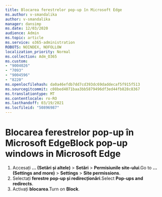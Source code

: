 ```yaml
---
title: Blocarea ferestrelor pop-up în Microsoft Edge
ms.author: v-smandalika
author: v-smandalika
manager: dansimp
ms.date: 12/03/2020
audience: Admin
ms.topic: article
ms.service: o365-administration
ROBOTS: NOINDEX, NOFOLLOW
localization_priority: Normal
ms.collection: Adm_O365
ms.custom:
- "9004026"
- "7093"
- "9004596"
- "8220"
ms.openlocfilehash: da0a46efdb7dd7cd393dc69daddecaf5f915f513
ms.sourcegitcommit: c08bed4071baa3bb5879496df3ed44fb828c8367
ms.translationtype: MT
ms.contentlocale: ro-RO
ms.lasthandoff: 03/19/2021
ms.locfileid: "50896987"
---
```

# <a name="block-pop-up-windows-in-microsoft-edge"></a><span data-ttu-id="c7da5-102">Blocarea ferestrelor pop-up în Microsoft Edge</span><span class="sxs-lookup"><span data-stu-id="c7da5-102">Block pop-up windows in Microsoft Edge</span></span>

1. <span data-ttu-id="c7da5-103">Accesați **... (Setări și altele)**  >  **Setări**  >  **Permisiunile site-ului**.</span><span class="sxs-lookup"><span data-stu-id="c7da5-103">Go to **... (Settings and more)** > **Settings** > **Site permissions**.</span></span>
2. <span data-ttu-id="c7da5-104">Selectați **ferestre pop-up și redirecționări**.</span><span class="sxs-lookup"><span data-stu-id="c7da5-104">Select **Pop-ups and redirects**.</span></span>
3. <span data-ttu-id="c7da5-105">Activați **blocarea**.</span><span class="sxs-lookup"><span data-stu-id="c7da5-105">Turn on **Block**.</span></span>